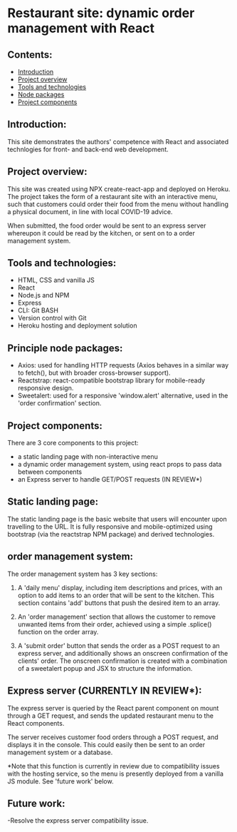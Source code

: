 # Restaurant site: dynamic order management with React

## Contents:
* [Introduction](#Introduction)
* [Project overview](#Project-overview)
* [Tools and technologies](#Tools-and-technologies)
* [Node packages](#Principle-node-packages)
* [Project components](#Project-components)

## Introduction:

This site demonstrates the authors' competence with React and associated technlogies for front- and back-end web development.

## Project overview:

This site was created using NPX create-react-app and deployed on Heroku. The project takes the form of a restaurant site with an interactive menu, such that
customers could order their food from the menu without handling a physical document, in line with local COVID-19 advice.

When submitted, the food order would be sent to an express server whereupon it could be read by the kitchen, or sent on to a order management system.

## Tools and technologies:

* HTML, CSS and vanilla JS
* React
* Node.js and NPM
* Express
* CLI: Git BASH
* Version control with Git
* Heroku hosting and deployment solution

## Principle node packages:

* Axios: used for handling HTTP requests (Axios behaves in a similar way to fetch(), but with broader cross-browser support).
* Reactstrap: react-compatible bootstrap library for mobile-ready responsive design.
* Sweetalert: used for a responsive 'window.alert' alternative, used in the 'order confirmation' section.

## Project components:

There are 3 core components to this project:
* a static landing page with non-interactive menu
* a dynamic order management system, using react props to pass data between components
* an Express server to handle GET/POST requests (IN REVIEW*)

## Static landing page:

The static landing page is the basic website that users will encounter upon travelling to the URL. It is fully responsive and mobile-optimized using bootstrap (via the reactstrap NPM package) and derived technologies.

## order management system:
The order management system has 3 key sections:

1. A 'daily menu' display, including item descriptions and prices, with an option to add items to an order that will be sent to the kitchen.
This section contains 'add' buttons that push the desired item to an array.

2. An 'order management' section that allows the customer to remove unwanted items from their order, achieved using a simple .splice() function on the order array.

3. A 'submit order' button that sends the order as a POST request to an express server, and additionally shows an onscreen confirmation of the clients' order.
The onscreen confirmation is created with a combination of a sweetalert popup and JSX to structure the information.

## Express server (CURRENTLY IN REVIEW*):

The express server is queried by the React parent component on mount through a GET request, and sends the updated restaurant menu to the React components.

The server receives customer food orders through a POST request, and displays it in the console. This could easily then be sent to an order management system or a 
database.

*Note that this function is currently in review due to compatibility issues with the hosting service, so the menu is presently deployed from a vanilla JS module.
See 'future work' below.

## Future work:

-Resolve the express server compatibility issue.
